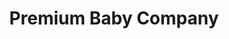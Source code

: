 ---
title: "Premium Baby Company"
url: /ciudad-autonoma-de-buenos-aires/premium-baby-company/
shop: Babysachen
---